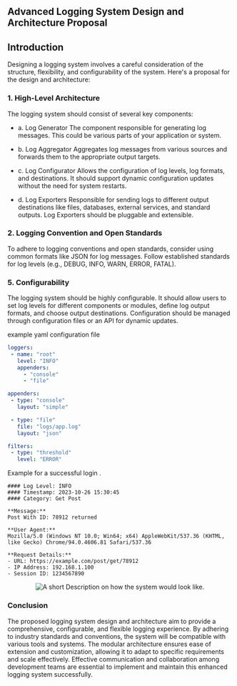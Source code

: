 
## Advanced Logging System Design and Architecture Proposal


## Introduction
 Designing a logging system involves a careful consideration of the structure, flexibility, and configurability of the system. Here's a proposal for the design and architecture:

  

### 1. High-Level Architecture
The logging system should consist of several key components:
- a. Log Generator
	The component responsible for generating log messages. This could be various parts of your application or system.

  

- b. Log Aggregator
	Aggregates log messages from various sources and forwards them to the appropriate output targets.

  

- c. Log Configurator
	Allows the configuration of log levels, log formats, and destinations. It should support dynamic configuration updates without the need for system restarts.

  

- d. Log Exporters
	Responsible for sending logs to different output destinations like files, 					databases, external services, and standard outputs. Log Exporters should be pluggable and extensible.

  

### 2. Logging Convention and Open Standards

To adhere to logging conventions and open standards, consider using common formats like JSON for log messages. Follow established standards for log levels (e.g., DEBUG, INFO, WARN, ERROR, FATAL).
 

### 5. Configurability

The logging system should be highly configurable. It should allow users to set log levels for different components or modules, define log output formats, and choose output destinations. Configuration should be managed through configuration files or an API for dynamic updates.

 example yaml configuration file 
 ```config.yaml
 loggers:
  - name: "root"
    level: "INFO"
    appenders:
      - "console"
      - "file"

appenders:
  - type: "console"
    layout: "simple"

  - type: "file"
    file: "logs/app.log"
    layout: "json"

filters:
  - type: "threshold"
    level: "ERROR"

```

Example for a successful login .
```
#### Log Level: INFO
#### Timestamp: 2023-10-26 15:30:45
#### Category: Get Post

**Message:**
Post With ID: 78912 returned
 
**User Agent:**
Mozilla/5.0 (Windows NT 10.0; Win64; x64) AppleWebKit/537.36 (KHTML, like Gecko) Chrome/94.0.4606.81 Safari/537.36

**Request Details:**
- URL: https://example.com/post/get/78912
- IP Address: 192.168.1.100
- Session ID: 1234567890
```
<p align="center">
  <img src="https://i.imgur.com/n4LSviZ.png" alt="A short Description on how the system would look like."/>
</p>

### Conclusion
The proposed logging system design and architecture aim to provide a comprehensive, configurable, and flexible logging experience. By adhering to industry standards and conventions, the system will be compatible with various tools and systems. The modular architecture ensures ease of extension and customization, allowing it to adapt to specific requirements and scale effectively. Effective communication and collaboration among development teams are essential to implement and maintain this enhanced logging system successfully.